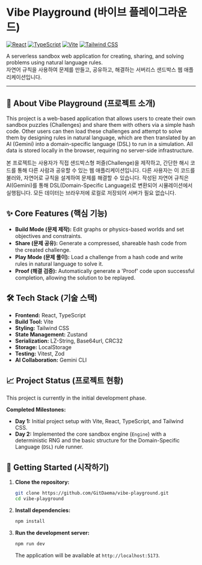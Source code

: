 # Vibe Playground (바이브 플레이그라운드)

[![React](https://img.shields.io/badge/React-18-blue?logo=react)](https://react.dev/)
[![TypeScript](https://img.shields.io/badge/TypeScript-5-blue?logo=typescript)](https://www.typescriptlang.org/)
[![Vite](https://img.shields.io/badge/Vite-5-purple?logo=vite)](https://vitejs.dev/)
[![Tailwind CSS](https://img.shields.io/badge/Tailwind_CSS-3-blue?logo=tailwindcss)](https://tailwindcss.com/)

A serverless sandbox web application for creating, sharing, and solving problems using natural language rules.
<br>
자연어 규칙을 사용하여 문제를 만들고, 공유하고, 해결하는 서버리스 샌드박스 웹 애플리케이션입니다.

---

## 🚀 About Vibe Playground (프로젝트 소개)

This project is a web-based application that allows users to create their own sandbox puzzles (Challenges) and share them with others via a simple hash code. Other users can then load these challenges and attempt to solve them by designing rules in natural language, which are then translated by an AI (Gemini) into a domain-specific language (DSL) to run in a simulation. All data is stored locally in the browser, requiring no server-side infrastructure.

본 프로젝트는 사용자가 직접 샌드박스형 퍼즐(Challenge)을 제작하고, 간단한 해시 코드를 통해 다른 사람과 공유할 수 있는 웹 애플리케이션입니다. 다른 사용자는 이 코드를 불러와, 자연어로 규칙을 설계하여 문제를 해결할 수 있습니다. 작성된 자연어 규칙은 AI(Gemini)를 통해 DSL(Domain-Specific Language)로 변환되어 시뮬레이션에서 실행됩니다. 모든 데이터는 브라우저에 로컬로 저장되어 서버가 필요 없습니다.

## ✨ Core Features (핵심 기능)

-   **Build Mode (문제 제작):** Edit graphs or physics-based worlds and set objectives and constraints.
-   **Share (문제 공유):** Generate a compressed, shareable hash code from the created challenge.
-   **Play Mode (문제 풀이):** Load a challenge from a hash code and write rules in natural language to solve it.
-   **Proof (해결 검증):** Automatically generate a 'Proof' code upon successful completion, allowing the solution to be replayed.

## 🛠️ Tech Stack (기술 스택)

-   **Frontend:** React, TypeScript
-   **Build Tool:** Vite
-   **Styling:** Tailwind CSS
-   **State Management:** Zustand
-   **Serialization:** LZ-String, Base64url, CRC32
-   **Storage:** LocalStorage
-   **Testing:** Vitest, Zod
-   **AI Collaboration:** Gemini CLI

## 📈 Project Status (프로젝트 현황)

This project is currently in the initial development phase.

**Completed Milestones:**
-   **Day 1:** Initial project setup with Vite, React, TypeScript, and Tailwind CSS.
-   **Day 2:** Implemented the core sandbox engine (`Engine`) with a deterministic RNG and the basic structure for the Domain-Specific Language (`DSL`) rule runner.

## 🚀 Getting Started (시작하기)

1.  **Clone the repository:**
    ```sh
    git clone https://github.com/GitDaema/vibe-playground.git
    cd vibe-playground
    ```

2.  **Install dependencies:**
    ```sh
    npm install
    ```

3.  **Run the development server:**
    ```sh
    npm run dev
    ```
    The application will be available at `http://localhost:5173`.